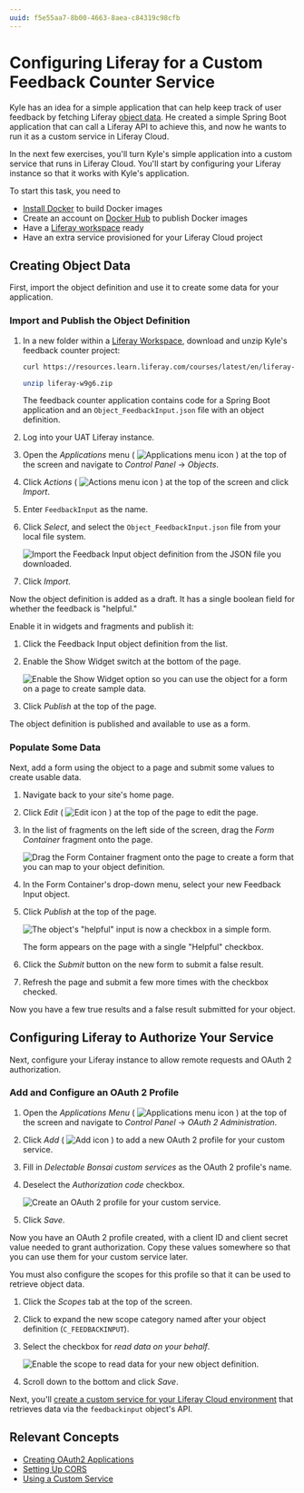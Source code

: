 ```yaml
---
uuid: f5e55aa7-8b00-4663-8aea-c84319c98cfb
---
```


# Configuring Liferay for a Custom Feedback Counter Service

Kyle has an idea for a simple application that can help keep track of user feedback by fetching Liferay [object data](https://learn.liferay.com/web/guest/w/dxp/building-applications/objects). He created a simple Spring Boot application that can call a Liferay API to achieve this, and now he wants to run it as a custom service in Liferay Cloud.

In the next few exercises, you'll turn Kyle's simple application into a custom service that runs in Liferay Cloud. You'll start by configuring your Liferay instance so that it works with Kyle's application.

To start this task, you need to

* [Install Docker](https://docs.docker.com/engine/install/) to build Docker images
* Create an account on [Docker Hub](https://hub.docker.com/) to publish Docker images
* Have a [Liferay workspace](https://learn.liferay.com/w/dxp/building-applications/tooling/liferay-workspace/what-is-liferay-workspace) ready
* Have an extra service provisioned for your Liferay Cloud project

## Creating Object Data

First, import the object definition and use it to create some data for your application.

### Import and Publish the Object Definition

1. In a new folder within a [Liferay Workspace](https://learn.liferay.com/w/dxp/building-applications/tooling/liferay-workspace/what-is-liferay-workspace), download and unzip Kyle's feedback counter project:

    ```bash
    curl https://resources.learn.liferay.com/courses/latest/en/liferay-administrator/cloud-administrator/cloud-development-lifecycle/w9g6.zip -O
    ```

    ```bash
    unzip liferay-w9g6.zip
    ```

    The feedback counter application contains code for a Spring Boot application and an `Object_FeedbackInput.json` file with an object definition.

1. Log into your UAT Liferay instance.

1. Open the _Applications_ menu ( ![Applications menu icon](../../../images/icon-applications-menu.png) ) at the top of the screen and navigate to *Control Panel* &rarr; *Objects*.

1. Click _Actions_ ( ![Actions menu icon](../../../images/icon-actions.png) ) at the top of the screen and click *Import*.

1. Enter `FeedbackInput` as the name.

1. Click *Select*, and select the `Object_FeedbackInput.json` file from your local file system.

   ![Import the Feedback Input object definition from the JSON file you downloaded.](./configuring-liferay-for-a-custom-feedback-counter-service/images/01.png)

1. Click *Import*.

Now the object definition is added as a draft. It has a single boolean field for whether the feedback is "helpful."

Enable it in widgets and fragments and publish it:

1. Click the Feedback Input object definition from the list.

1. Enable the Show Widget switch at the bottom of the page.

   ![Enable the Show Widget option so you can use the object for a form on a page to create sample data.](./configuring-liferay-for-a-custom-feedback-counter-service/images/02.png)

1. Click *Publish* at the top of the page.

The object definition is published and available to use as a form.

### Populate Some Data

Next, add a form using the object to a page and submit some values to create usable data.

1. Navigate back to your site's home page.

1. Click _Edit_ ( ![Edit icon](../../../images/icon-edit.png) ) at the top of the page to edit the page.

1. In the list of fragments on the left side of the screen, drag the *Form Container* fragment onto the page.

   ![Drag the Form Container fragment onto the page to create a form that you can map to your object definition.](./configuring-liferay-for-a-custom-feedback-counter-service/images/03.png)

1. In the Form Container's drop-down menu, select your new Feedback Input object.

1. Click *Publish* at the top of the page.

   ![The object's "helpful" input is now a checkbox in a simple form.](./configuring-liferay-for-a-custom-feedback-counter-service/images/04.png)

   The form appears on the page with a single "Helpful" checkbox.

1. Click the *Submit* button on the new form to submit a false result.

1. Refresh the page and submit a few more times with the checkbox checked.

Now you have a few true results and a false result submitted for your object.

## Configuring Liferay to Authorize Your Service

Next, configure your Liferay instance to allow remote requests and OAuth 2 authorization.

### Add and Configure an OAuth 2 Profile

1. Open the _Applications Menu_ ( ![Applications menu icon](../../../images/icon-applications-menu.png) ) at the top of the screen and navigate to *Control Panel* &rarr; *OAuth 2 Administration*.

1. Click _Add_ ( ![Add icon](../../../images/icon-add.png) ) to add a new OAuth 2 profile for your custom service.

1. Fill in *Delectable Bonsai custom services* as the OAuth 2 profile's name.

1. Deselect the *Authorization code* checkbox.

   ![Create an OAuth 2 profile for your custom service.](./configuring-liferay-for-a-custom-feedback-counter-service/images/05.png)

1. Click *Save*.

Now you have an OAuth 2 profile created, with a client ID and client secret value needed to grant authorization. Copy these values somewhere so that you can use them for your custom service later.

You must also configure the scopes for this profile so that it can be used to retrieve object data.

1. Click the *Scopes* tab at the top of the screen.

1. Click to expand the new scope category named after your object definition (`C_FEEDBACKINPUT`).

1. Select the checkbox for *read data on your behalf*.

   ![Enable the scope to read data for your new object definition.](./configuring-liferay-for-a-custom-feedback-counter-service/images/06.png)

1. Scroll down to the bottom and click *Save*.

Next, you'll [create a custom service for your Liferay Cloud environment](./creating-your-custom-feedback-counter-service.md) that retrieves data via the `feedbackinput` object's API.

## Relevant Concepts

* [Creating OAuth2 Applications](https://learn.liferay.com/web/guest/w/dxp/headless-delivery/using-oauth2/creating-oauth2-applications)
* [Setting Up CORS](https://learn.liferay.com/web/guest/w/dxp/installation-and-upgrades/securing-liferay/securing-web-services/setting-up-cors)
* [Using a Custom Service](https://learn.liferay.com/web/guest/w/liferay-cloud/platform-services/using-a-custom-service)
